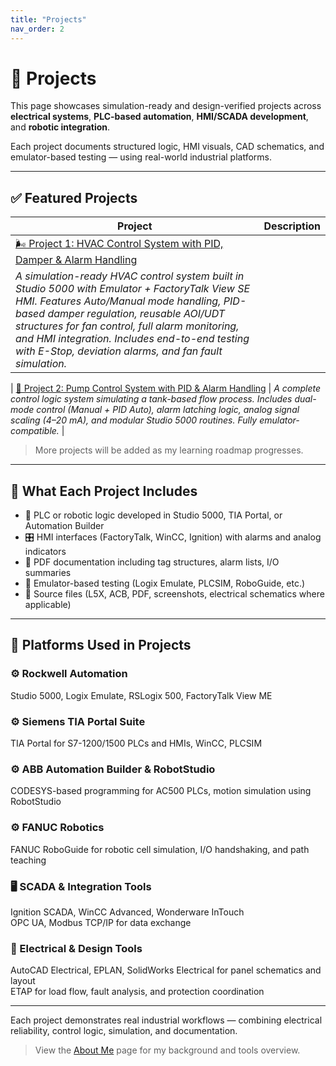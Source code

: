 ```yaml
---
title: "Projects"
nav_order: 2
---
```


# 📂 Projects

This page showcases simulation-ready and design-verified projects across **electrical systems**, **PLC-based automation**, **HMI/SCADA development**, and **robotic integration**.

Each project documents structured logic, HMI visuals, CAD schematics, and emulator-based testing — using real-world industrial platforms.

---

## ✅ Featured Projects

| Project | Description |
|--------|-------------|
| [🌬️ Project 1: HVAC Control System with PID, Damper & Alarm Handling](projects/Project01_HVAC/index.md) |  
*A simulation-ready HVAC control system built in Studio 5000 with Emulator + FactoryTalk View SE HMI. Features Auto/Manual mode handling, PID-based damper regulation, reusable AOI/UDT structures for fan control, full alarm monitoring, and HMI integration. Includes end-to-end testing with E-Stop, deviation alarms, and fan fault simulation.* |

| [🚧 Project 2: Pump Control System with PID & Alarm Handling](projects/Project02_PumpControl/index.md) |  *A complete control logic system simulating a tank-based flow process. Includes dual-mode control (Manual + PID Auto), alarm latching logic, analog signal scaling (4–20 mA), and modular Studio 5000 routines. Fully emulator-compatible.* |


> More projects will be added as my learning roadmap progresses.

---

## 📄 What Each Project Includes

- 🧠 PLC or robotic logic developed in Studio 5000, TIA Portal, or Automation Builder  
- 🎛️ HMI interfaces (FactoryTalk, WinCC, Ignition) with alarms and analog indicators  
- 📑 PDF documentation including tag structures, alarm lists, I/O summaries  
- 🧪 Emulator-based testing (Logix Emulate, PLCSIM, RoboGuide, etc.)  
- 🧰 Source files (L5X, ACB, PDF, screenshots, electrical schematics where applicable)

---

## 🧩 Platforms Used in Projects

### ⚙️ Rockwell Automation  
Studio 5000, Logix Emulate, RSLogix 500, FactoryTalk View ME

### ⚙️ Siemens TIA Portal Suite  
TIA Portal for S7-1200/1500 PLCs and HMIs, WinCC, PLCSIM

### ⚙️ ABB Automation Builder & RobotStudio  
CODESYS-based programming for AC500 PLCs, motion simulation using RobotStudio

### ⚙️ FANUC Robotics  
FANUC RoboGuide for robotic cell simulation, I/O handshaking, and path teaching

### 🖥️ SCADA & Integration Tools  
Ignition SCADA, WinCC Advanced, Wonderware InTouch  
OPC UA, Modbus TCP/IP for data exchange

### 📐 Electrical & Design Tools  
AutoCAD Electrical, EPLAN, SolidWorks Electrical for panel schematics and layout  
ETAP for load flow, fault analysis, and protection coordination

---

Each project demonstrates real industrial workflows — combining electrical reliability, control logic, simulation, and documentation.

> View the [About Me](./about) page for my background and tools overview.
